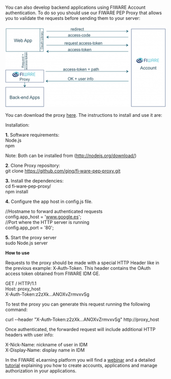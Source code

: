 You can also develop backend applications using FIWARE Account authentication.
To do so you should use our FIWARE PEP Proxy that allows you to validate the
requests before sending them to your server:

[![HowToImplementOAuth2InYourApplication7](images/HowToImplementOAuth2InYourApplication7-1024x521.png)](images/HowToImplementOAuth2InYourApplication7.png)

You can download the proxy [here](https://github.com/ging/fi-ware-pep-proxy).
The instructions to install and use it are:

Installation:

**1.** Software requirements:  
 Node.js  
 npm

Note: Both can be installed from (http://nodejs.org/download/)

**2**. Clone Proxy repository:  
 git clone https://github.com/ging/fi­‐ware-pep‐proxy.git

**3.** Install the dependencies:  
 cd fi‐ware‐pep‐proxy/  
 npm install

**4.** Configure the app host in config.js file.

//Hostname to forward authenticated requests  
 config.app_host = 'www.google.es';  
 //Port where the HTTP server is running  
 config.app_port = '80';

**5.** Start the proxy server  
 sudo Node.js server

**How to use**

Requests to the proxy should be made with a special HTTP Header like in the
previous example: X­‐Auth­‐Token. This header contains the OAuth access token
obtained from FIWARE IDM GE.

GET / HTTP/1.1  
 Host: proxy_host  
 X-­Auth-­Token:z2zXk...ANOXvZrmvxvSg

To test the proxy you can generate this request running the following command:

curl -­‐header "X-­Auth­‐Token:z2zXk...ANOXvZrmvxvSg" http://proxy\_host

Once authenticated, the forwarded request will include additional HTTP headers
with user info:

X-­Nick-­Name: nickname of user in IDM  
 X-­Display­‐Name: display name in IDM

In the FIWARE eLearning platform you will find a
[webinar](http://edu.fiware.org/course/view.php?id=79) and a detailed
[tutorial](http://edu.fiware.org/course/view.php?id=63) explaining you how to
create accounts, applications and manage authorization in your applications.
